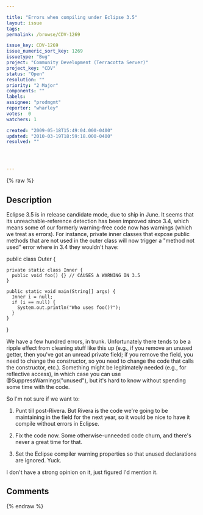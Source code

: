 ```yaml
---

title: "Errors when compiling under Eclipse 3.5"
layout: issue
tags: 
permalink: /browse/CDV-1269

issue_key: CDV-1269
issue_numeric_sort_key: 1269
issuetype: "Bug"
project: "Community Development (Terracotta Server)"
project_key: "CDV"
status: "Open"
resolution: ""
priority: "2 Major"
components: ""
labels: 
assignee: "prodmgmt"
reporter: "wharley"
votes:  0
watchers: 1

created: "2009-05-18T15:49:04.000-0400"
updated: "2010-03-19T18:59:18.000-0400"
resolved: ""




---
```


{% raw %}

## Description

<div markdown="1" class="description">

Eclipse 3.5 is in release candidate mode, due to ship in June.  It seems that its unreachable-reference detection has been improved since 3.4, which means some of our formerly warning-free code now has warnings (which we treat as errors).  For instance, private inner classes that expose public methods that are not used in the outer class will now trigger a "method not used" error where in 3.4 they wouldn't have:

  public class Outer \{

    private static class Inner {
      public void foo() {} // CAUSES A WARNING IN 3.5
    }
	
    public static void main(String[] args) {
      Inner i = null;
      if (i == null) {
        System.out.println("Who uses foo()?");
      }
    }

  \}


We have a few hundred errors, in trunk.  Unfortunately there tends to be a ripple effect from cleaning stuff like this up (e.g., if you remove an unused getter, then you've got an unread private field; if you remove the field, you need to change the constructor, so you need to change the code that calls the constructor, etc.).  Something might be legitimately needed (e.g., for reflective access), in which case you can use @SuppressWarnings("unused"), but it's hard to know without spending some time with the code.


So I'm not sure if we want to:

1. Punt till post-Rivera.  But Rivera is the code we're going to be maintaining in the field for the next year, so it would be nice to have it compile without errors in Eclipse.

2. Fix the code now.  Some otherwise-unneeded code churn, and there's never a great time for that.

3. Set the Eclipse compiler warning properties so that unused declarations are ignored.  Yuck.


I don't have a strong opinion on it, just figured I'd mention it.

</div>

## Comments



{% endraw %}
